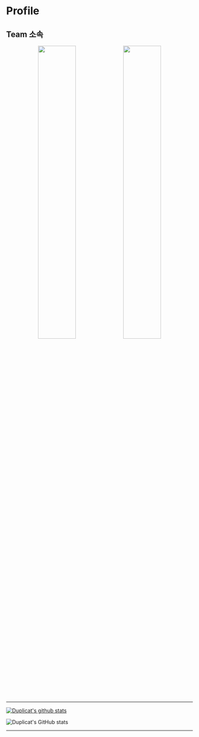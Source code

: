 # Profile

## Team 소속

<div align="center">
 <img width="45%" src="https://user-images.githubusercontent.com/6614912/149726630-aefdb0bd-0685-410c-ab33-29303730fc60.png" vertical-align="middle"/>
 <img width="45%" src="https://user-images.githubusercontent.com/6614912/149720331-1e0e6698-a7e1-4b0a-83fe-0aa7a046ce4b.png" vertical-align="middle" href="https://mywatt.itch.io/simuldrone"/>
</div>

****
 
 [![Duplicat's github stats](https://github-readme-stats.vercel.app/api?username=dskim9752)](https://github.com/anuraghazra/github-readme-stats)
 
 
 
 ![Duplicat's GitHub stats](https://github-readme-stats.vercel.app/api?username=dskim9752&show_icons=true&theme=radical)
 
****
